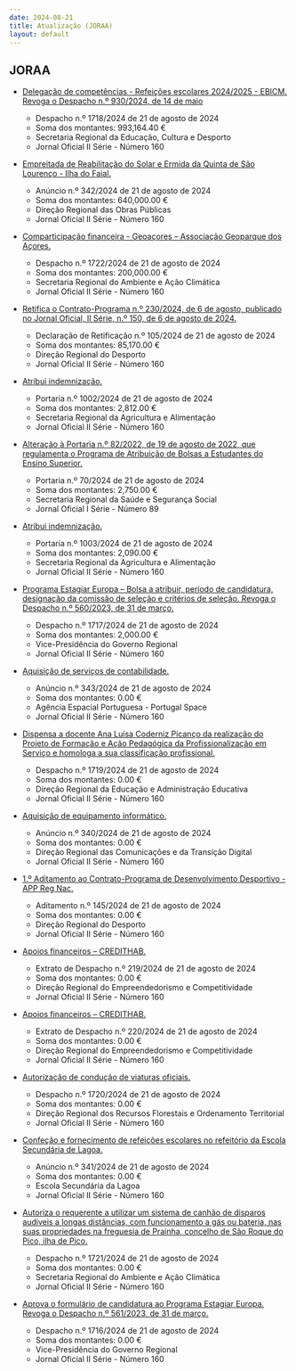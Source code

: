 ```yaml
---
date: 2024-08-21
title: Atualização (JORAA)
layout: default
---
```

## JORAA

* [Delegação de competências - Refeições escolares 2024/2025 - EBICM. Revoga o Despacho n.º 930/2024, de 14 de maio](https://jo.azores.gov.pt/#/ato/56505c99-f186-4ea6-9606-c44189cd4fd3)
  * Despacho n.º 1718/2024 de 21 de agosto de 2024
  * Soma dos montantes: 993,164.40 €
  * Secretaria Regional da Educação, Cultura e Desporto
  * Jornal Oficial II Série - Número 160

* [Empreitada de Reabilitação do Solar e Ermida da Quinta de São Lourenço - Ilha do Faial.](https://jo.azores.gov.pt/#/ato/2f9b03ec-2578-4af3-a0a0-98c424e4d9d4)
  * Anúncio n.º 342/2024 de 21 de agosto de 2024
  * Soma dos montantes: 640,000.00 €
  * Direção Regional das Obras Públicas
  * Jornal Oficial II Série - Número 160

* [Comparticipação financeira - Geoaçores – Associação Geoparque dos Açores.](https://jo.azores.gov.pt/#/ato/88e2ea01-2ddd-4150-8055-799e63908885)
  * Despacho n.º 1722/2024 de 21 de agosto de 2024
  * Soma dos montantes: 200,000.00 €
  * Secretaria Regional do Ambiente e Ação Climática
  * Jornal Oficial II Série - Número 160

* [Retifica o Contrato-Programa n.º 230/2024, de 6 de agosto, publicado no Jornal Oficial, II Série, n.º 150, de 6 de agosto de 2024.](https://jo.azores.gov.pt/#/ato/15d29490-561e-4648-a579-70bac30fcb65)
  * Declaração de Retificação n.º 105/2024 de 21 de agosto de 2024
  * Soma dos montantes: 85,170.00 €
  * Direção Regional do Desporto
  * Jornal Oficial II Série - Número 160

* [Atribui indemnização.](https://jo.azores.gov.pt/#/ato/7c4baff9-a687-4109-b174-a83d821eeaa1)
  * Portaria n.º 1002/2024 de 21 de agosto de 2024
  * Soma dos montantes: 2,812.00 €
  * Secretaria Regional da Agricultura e Alimentação
  * Jornal Oficial II Série - Número 160

* [Alteração à Portaria n.º 82/2022,  de 19 de agosto de 2022, que regulamenta o Programa de Atribuição de Bolsas a Estudantes do Ensino Superior.](https://jo.azores.gov.pt/#/ato/b22b3411-a806-42f7-a289-12f28fcece79)
  * Portaria n.º 70/2024 de 21 de agosto de 2024
  * Soma dos montantes: 2,750.00 €
  * Secretaria Regional da Saúde e Segurança Social
  * Jornal Oficial I Série - Número 89

* [Atribui indemnização.](https://jo.azores.gov.pt/#/ato/d1980c80-e0ec-4b8d-9595-51059c574cf3)
  * Portaria n.º 1003/2024 de 21 de agosto de 2024
  * Soma dos montantes: 2,090.00 €
  * Secretaria Regional da Agricultura e Alimentação
  * Jornal Oficial II Série - Número 160

* [Programa Estagiar Europa – Bolsa a atribuir, período de candidatura, designação da comissão de seleção e critérios de seleção. Revoga o Despacho n.º 560/2023, de 31 de março.](https://jo.azores.gov.pt/#/ato/59a83405-2e05-4de5-a740-4df187ba8b55)
  * Despacho n.º 1717/2024 de 21 de agosto de 2024
  * Soma dos montantes: 2,000.00 €
  * Vice-Presidência do Governo Regional
  * Jornal Oficial II Série - Número 160

* [Aquisição de serviços de contabilidade.](https://jo.azores.gov.pt/#/ato/03af24e4-a6f9-48cf-961a-868c84405452)
  * Anúncio n.º 343/2024 de 21 de agosto de 2024
  * Soma dos montantes: 0.00 €
  * Agência Espacial Portuguesa - Portugal Space
  * Jornal Oficial II Série - Número 160

* [Dispensa a docente Ana Luísa Coderniz Picanço da realização do Projeto de Formação e Ação Pedagógica da Profissionalização em Serviço e homologa a sua classificação profissional.](https://jo.azores.gov.pt/#/ato/4a28daa4-6349-46e7-ae59-9af293db0f77)
  * Despacho n.º 1719/2024 de 21 de agosto de 2024
  * Soma dos montantes: 0.00 €
  * Direção Regional da Educação e Administração Educativa
  * Jornal Oficial II Série - Número 160

* [Aquisição de equipamento informático.](https://jo.azores.gov.pt/#/ato/2d092a3e-bd9f-43a6-9074-88f1d6a35bf6)
  * Anúncio n.º 340/2024 de 21 de agosto de 2024
  * Soma dos montantes: 0.00 €
  * Direção Regional das Comunicações e da Transição Digital
  * Jornal Oficial II Série - Número 160

* [1.º Aditamento ao Contrato-Programa de Desenvolvimento Desportivo - APP Reg Nac.](https://jo.azores.gov.pt/#/ato/52fea62c-a275-426f-bd85-5e543d537e11)
  * Aditamento n.º 145/2024 de 21 de agosto de 2024
  * Soma dos montantes: 0.00 €
  * Direção Regional do Desporto
  * Jornal Oficial II Série - Número 160

* [Apoios financeiros – CREDITHAB.](https://jo.azores.gov.pt/#/ato/1fba7270-8f4d-49a8-a159-fe7c2f3eb0c3)
  * Extrato de Despacho n.º 219/2024 de 21 de agosto de 2024
  * Soma dos montantes: 0.00 €
  * Direção Regional do Empreendedorismo e Competitividade
  * Jornal Oficial II Série - Número 160

* [Apoios financeiros – CREDITHAB.](https://jo.azores.gov.pt/#/ato/c0914417-b6df-48a5-98c9-828509f7c8b0)
  * Extrato de Despacho n.º 220/2024 de 21 de agosto de 2024
  * Soma dos montantes: 0.00 €
  * Direção Regional do Empreendedorismo e Competitividade
  * Jornal Oficial II Série - Número 160

* [Autorização de condução de viaturas oficiais.](https://jo.azores.gov.pt/#/ato/2b78ea45-d172-4f12-b9e3-bdb5903f003c)
  * Despacho n.º 1720/2024 de 21 de agosto de 2024
  * Soma dos montantes: 0.00 €
  * Direção Regional dos Recursos Florestais e Ordenamento Territorial
  * Jornal Oficial II Série - Número 160

* [Confeção e fornecimento de refeições escolares no refeitório da Escola Secundária de Lagoa.](https://jo.azores.gov.pt/#/ato/65de4368-6288-4b98-a2ce-ae2a058c909b)
  * Anúncio n.º 341/2024 de 21 de agosto de 2024
  * Soma dos montantes: 0.00 €
  * Escola Secundária da Lagoa
  * Jornal Oficial II Série - Número 160

* [Autoriza o requerente a utilizar um sistema de canhão de disparos audíveis a longas distâncias, com funcionamento a gás ou bateria, nas suas propriedades na freguesia de Prainha, concelho de São Roque do Pico, ilha de Pico.](https://jo.azores.gov.pt/#/ato/7b748f87-77e7-4506-bd42-1f62aa9db444)
  * Despacho n.º 1721/2024 de 21 de agosto de 2024
  * Soma dos montantes: 0.00 €
  * Secretaria Regional do Ambiente e Ação Climática
  * Jornal Oficial II Série - Número 160

* [Aprova o formulário de candidatura ao Programa Estagiar Europa. Revoga o Despacho n.º 561/2023, de 31 de março.](https://jo.azores.gov.pt/#/ato/73cf614e-ff22-4b45-8dc9-8630791ab1d0)
  * Despacho n.º 1716/2024 de 21 de agosto de 2024
  * Soma dos montantes: 0.00 €
  * Vice-Presidência do Governo Regional
  * Jornal Oficial II Série - Número 160
